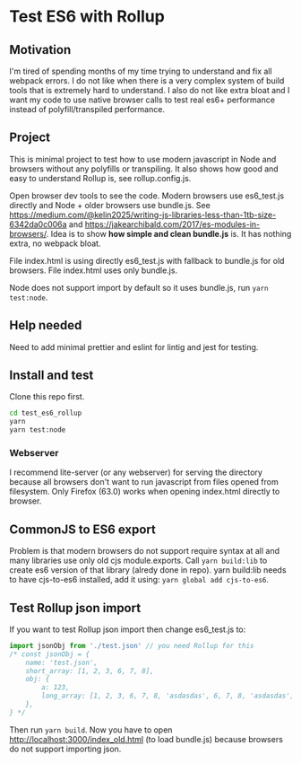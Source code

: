 # Test ES6 with Rollup

## Motivation

I'm tired of spending months of my time trying to understand and fix all webpack errors. I do not like when there is a very complex system of build tools that is extremely hard to understand. I also do not like extra bloat and I want my code to use native browser calls to test real es6+ performance instead of polyfill/transpiled performance.

## Project

This is minimal project to test how to use modern javascript in Node and browsers without any polyfills or transpiling. It also shows how good and easy to understand Rollup is, see rollup.config.js.

Open browser dev tools to see the code. Modern browsers use es6_test.js directly and Node + older browsers use bundle.js. See <https://medium.com/@kelin2025/writing-js-libraries-less-than-1tb-size-6342da0c006a> and <https://jakearchibald.com/2017/es-modules-in-browsers/>.
Idea is to show **how simple and clean bundle.js** is. It has nothing extra, no webpack bloat.

File index.html is using directly es6_test.js with fallback to bundle.js for old browsers. File index.html uses only bundle.js.

Node does not support import by default so it uses bundle.js, run ```yarn test:node```.

## Help needed

Need to add minimal prettier and eslint for lintig and jest for testing.

## Install and test

Clone this repo first.

```bash
cd test_es6_rollup
yarn
yarn test:node
```

### Webserver

I recommend lite-server (or any webserver) for serving the directory because all browsers don't want to run javascript from files opened from filesystem. Only Firefox (63.0) works when opening index.html directly to browser.


## CommonJS to ES6 export

Problem is that modern browsers do not support require syntax at all and many libraries use only old cjs module.exports. Call ```yarn build:lib``` to create es6 version of that library (alredy done in repo). yarn build:lib needs to have cjs-to-es6 installed, add it using: ```yarn global add cjs-to-es6```.

## Test Rollup json import

If you want to test Rollup json import then change es6_test.js to:
```js
import jsonObj from './test.json' // you need Rollup for this
/* const jsonObj = {
	name: 'test.json',
	short_array: [1, 2, 3, 6, 7, 8],
	obj: {
		a: 123,
		long_array: [1, 2, 3, 6, 7, 8, 'asdasdas', 6, 7, 8, 'asdasdas', 'werwerwe', 'werwerweasdasdas'],
	},
} */
```

Then run ```yarn build```. Now you have to open <http://localhost:3000/index_old.html> (to load bundle.js) because browsers do not support importing json.
